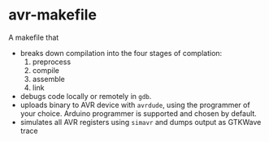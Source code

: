 # avr-makefile
A makefile that
* breaks down compilation into the four stages of complation:
    1. preprocess
    2. compile
    3. assemble
    4. link
* debugs code locally or remotely in `gdb`.
* uploads binary to AVR device with `avrdude`, using the programmer of your choice. Arduino programmer is supported and chosen by default.
* simulates all AVR registers using `simavr` and dumps output as GTKWave trace

